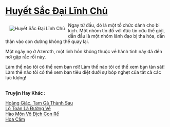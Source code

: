 <a href="https://truyentiki.com/huyet-sac-dai-linh-chu.30706/" title="Huyết Sắc Đại Lĩnh Chủ"><h1>Huyết Sắc Đại Lĩnh Chủ</h1></a><div style="display:table"><img align="right" style="float: left; padding: 10px;" src="https://truyentiki.com/a/img/str/src/30706.jpg" alt="Huyết Sắc Đại Lĩnh Chủ">Ngay từ đầu, đó là một tổ chức dành cho bi kịch. Một nhóm tín đồ với đức tin cứu thế giới, dẫn đầu là một nhóm lãnh đạo bị tha hóa, dấn thân vào con đường không thể quay lại. <p></p> Một ngày nọ ở Azeroth, một linh hồn không thuộc về hành tinh này đã đến nơi gặp rắc rối này. <p></p> Làm thế nào tôi có thể xem bạn rơi! Làm thế nào tôi có thể xem bạn tàn sát! Làm thế nào tôi có thể xem bạn tiêu diệt dưới sự bóp nghẹt của tất cả các lực lượng!</div><p><br><b>Truyện Hay Khác :</b></p><a href="https://truyentiki.com/hoang-giac-tam-ga-thanh-sau.30705/" alt="Hoàng Giác, Tam Gả Thành Sau">Hoàng Giác, Tam Gả Thành Sau</a><br/><a href="https://github.com/nownovels/truyenhay/tree/master/truyenhay/30513/README.md" alt="Lộ Toàn Là Đường Về">Lộ Toàn Là Đường Về</a><br/><a href="https://truyentiki.wordpress.com/2020/06/08/hao-mon-vo-dich-con-re/" alt="Hào Môn Vô Địch Con Rể">Hào Môn Vô Địch Con Rể</a><br/><a href="https://github.com/nownovels/truyenhay/tree/master/truyenhay/30632/README.md" alt="Hoa Cẩm">Hoa Cẩm</a><br/>